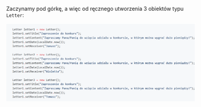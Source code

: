 Zaczynamy pod górkę, a więc od ręcznego utworzenia 3 obiektów typu `Letter`:

![1.3.1.1](media/1.3.1.1.PNG)